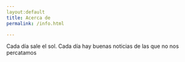 ```yaml
---
layout:default
title: Acerca de
permalink: /info.html

---
```


Cada día sale el sol.
Cada día hay buenas noticias de las que no nos percatamos
